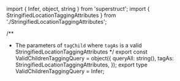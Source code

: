 import { Infer, object, string } from 'superstruct';
import { StringifiedLocationTaggingAttributes } from './StringifiedLocationTaggingAttributes';

/**
 * The parameters of `tagChild` where `tagAs` is a valid StringifiedLocationTaggingAttributes
 */
export const ValidChildrenTaggingQuery = object({
  queryAll: string(),
  tagAs: StringifiedLocationTaggingAttributes,
});
export type ValidChildrenTaggingQuery = Infer<typeof ValidChildrenTaggingQuery>;

